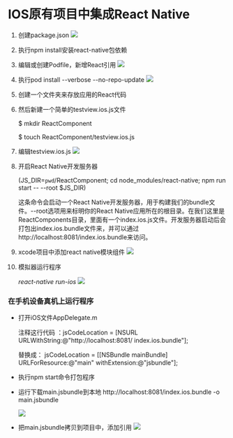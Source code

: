# IOS原有项目中集成React Native

1. 创建package.json
![](http://ww3.sinaimg.cn/mw690/6314d064gw1f69dnm7bqhj20u40byjtp.jpg)
2. 执行npm install安装react-native包依赖
3. 编辑或创建Podfile，新增React引用
![](http://ww4.sinaimg.cn/mw690/6314d064gw1f69do5sm0lj20vq0cqgq1.jpg)
4. 执行pod install --verbose --no-repo-update
![](http://ww4.sinaimg.cn/mw690/6314d064gw1f69domza71j20r80n0ais.jpg)
5. 创建一个文件夹来存放应用的React代码
6. 然后新建一个简单的testview.ios.js文件


	$ mkdir ReactComponent

	$ touch ReactComponent/testview.ios.js


7. 编辑testview.ios.js
![](http://ww4.sinaimg.cn/mw690/6314d064gw1f69dp2gew0j218u14wk27.jpg)
8. 开启React Native开发服务器

    (JS_DIR=`pwd`/ReactComponent; cd node_modules/react-native; npm run start -- --root $JS_DIR)

    这条命令会启动一个React Native开发服务器，用于构建我们的bundle文件。--root选项用来标明你的React Native应用所在的根目录。在我们这里是ReactComponents目录，里面有一个index.ios.js文件。开发服务器启动后会打包出index.ios.bundle文件来，并可以通过http://localhost:8081/index.ios.bundle来访问。
9. xcode项目中添加react native模块组件
![](http://ww1.sinaimg.cn/mw690/6314d064gw1f69ds3hdmkj21kw0njtkh.jpg)

10. 模拟器运行程序

	*react-native run-ios*
	![](http://ww2.sinaimg.cn/mw690/6314d064gw1f69dsiyb3gj20hc0camxu.jpg)

### 在手机设备真机上运行程序


* 打开iOS文件AppDelegate.m

	注释这行代码 ：jsCodeLocation = [NSURL URLWithString:@"http://localhost:8081/	index.ios.bundle"];

	替换成： jsCodeLocation = [[NSBundle mainBundle] URLForResource:@"main" 	withExtension:@"jsbundle"];

* 执行npm start命令打包程序
* 运行下载main.jsbundle到本地 http://localhost:8081/index.ios.bundle -o main.jsbundle

	![](http://ww3.sinaimg.cn/mw690/6314d064gw1f6ebnadhtfj20r80n0jx1.jpg)
* 把main.jsbundle拷贝到项目中，添加引用
	![](http://ww1.sinaimg.cn/mw690/6314d064gw1f6ebpiljwhj20oi0d2tb5.jpg)
